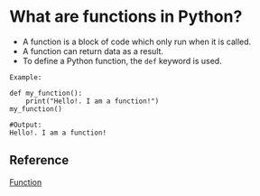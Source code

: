 # What are functions in Python?

* A function is a block of code which only run when it is called.
* A function can return data as a result.
* To define a Python function, the `def` keyword is used.

`Example:`

```python3
def my_function():
    print("Hello!. I am a function!") 
my_function()

#Output:
Hello!. I am a function!
```

## Reference

[Function](https://www.w3schools.com/python/python_functions.asp)